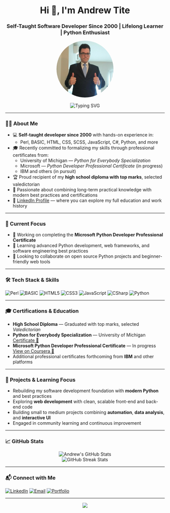 <h1 align="center">Hi 👋, I'm Andrew Tite</h1>
<h3 align="center">Self-Taught Software Developer Since 2000 | Lifelong Learner | Python Enthusiast</h3>

<p align="center">
  <img src="profile-photo.jpg" alt="Andrew Tite" width="180" style="border-radius:50%;" />
</p>

<p align="center">
  <img src="https://readme-typing-svg.herokuapp.com?font=Fira+Code&size=24&pause=1000&center=true&vCenter=true&width=550&lines=Two+decades+of+passion+for+code.;Powered+by+certifications+and+growth." alt="Typing SVG" />
</p>

---

### 👨‍💻 About Me

- 💻 **Self-taught developer since 2000** with hands-on experience in:
  - Perl, BASIC, HTML, CSS, SCSS, JavaScript, C#, Python, and more  
- 🎓 Recently committed to formalizing my skills through professional certificates from:
  - University of Michigan — *Python for Everybody Specialization*  
  - Microsoft — *Python Developer Professional Certificate* (in progress)  
  - IBM and others (in pursuit)  
- 🏆 Proud recipient of my **high school diploma with top marks**, selected valedictorian  
- 🚀 Passionate about combining long-term practical knowledge with modern best practices and certifications  
- 🔗 [LinkedIn Profile](https://www.linkedin.com/in/andrew-tite/) — where you can explore my full education and work history

---

### 🌱 Current Focus

- 🔭 Working on completing the **Microsoft Python Developer Professional Certificate**  
- 🌱 Learning advanced Python development, web frameworks, and software engineering best practices  
- 👯 Looking to collaborate on open source Python projects and beginner-friendly web tools

---

### 🛠️ Tech Stack & Skills

![Perl](https://img.shields.io/badge/Perl-39457E?style=flat&logo=perl&logoColor=white)
![BASIC](https://img.shields.io/badge/BASIC-0078D7?style=flat&logo=visual-basic&logoColor=white)
![HTML5](https://img.shields.io/badge/HTML5-E34F26?style=flat&logo=html5&logoColor=white)
![CSS3](https://img.shields.io/badge/CSS3-1572B6?style=flat&logo=css3&logoColor=white)
![JavaScript](https://img.shields.io/badge/JavaScript-F7DF1E?style=flat&logo=javascript&logoColor=black)
![CSharp](https://img.shields.io/badge/C%23-239120?style=flat&logo=c-sharp&logoColor=white)
![Python](https://img.shields.io/badge/Python-3776AB?style=flat&logo=python&logoColor=white)

---

### 🎓 Certifications & Education

- **High School Diploma** — Graduated with top marks, selected *Valedictorian*  
- **Python for Everybody Specialization** — University of Michigan  
  [Certificate 🔗](https://www.coursera.org/account/accomplishments/specialization/certificate/V5K1YLQEQVLS)  
- **Microsoft Python Developer Professional Certificate** — In progress  
  [View on Coursera 🔗](https://www.coursera.org/professional-certificates/microsoft-python-developer)  
- Additional professional certificates forthcoming from **IBM** and other platforms  

---

### 🚀 Projects & Learning Focus

- Rebuilding my software development foundation with **modern Python** and best practices  
- Exploring **web development** with clean, scalable front-end and back-end code  
- Building small to medium projects combining **automation**, **data analysis**, and **interactive UI**  
- Engaged in community learning and continuous improvement

---

### 📈 GitHub Stats

<p align="center">
  <img src="https://github-readme-stats.vercel.app/api?username=andrewtite&show_icons=true&theme=tokyonight" alt="Andrew's GitHub Stats" />
  <br />
  <img src="https://github-readme-streak-stats.herokuapp.com/?user=andrewtite&theme=tokyonight" alt="GitHub Streak Stats" />
</p>

---

### 📬 Connect with Me

[![LinkedIn](https://img.shields.io/badge/LinkedIn-blue?style=flat&logo=linkedin&logoColor=white)](https://www.linkedin.com/in/andrew-tite/)
[![Email](https://img.shields.io/badge/Email-andrew.tite@example.com-D14836?style=flat&logo=gmail&logoColor=white)](mailto:andrew.tite@example.com)
[![Portfolio](https://img.shields.io/badge/Portfolio-Online-lightgrey?style=flat&logo=internet-explorer&logoColor=black)](https://yourportfolio.com)

---

<p align="center">
  <img src="https://github-profile-trophy.vercel.app/?username=andrewtite&theme=tokyonight" />
</p>
